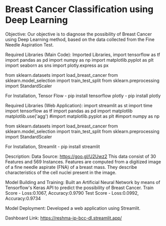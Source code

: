 # Breast Cancer Classification using Deep Learning
Objective: 
Our objective is to diagnose the possibility of Breast Cancer using Deep Learning method, based on the data collected from the Fine Needle Aspiration Test.

Required Libraries (Main Code):
Imported Libraries,
import tensorflow as tf
import pandas as pd
import numpy as np
import matplotlib.pyplot as plt
import seaborn as sns
import plotly.express as px

from sklearn.datasets import load_breast_cancer
from sklearn.model_selection import train_test_split
from sklearn.preprocessing import StandardScaler

For Installation,
Tensor Flow - pip install tensorflow
plotly - pip install plotly

Required Libraries (Web Application):
import streamlit as st
import time
import tensorflow as tf
import pandas as pd
import matplotlib
matplotlib.use('agg')
#import matplotlib.pyplot as plt
#import numpy as np

from sklearn.datasets import load_breast_cancer
from sklearn.model_selection import train_test_split
from sklearn.preprocessing import StandardScaler

For Installation,
Streamlit - pip install streamlit

Description:
Data Source: https://goo.gl/U2Uwz2
This data consist of 30 Features and 569 Instances. Features are computed from a digitized image of a fine needle aspirate (FNA) of a breast mass. They describe characteristics of the cell nuclei present in the image. 

Model Building and Training:
Built an Artificial Neural Network by means of Tensorflow's Keras API to predict the possibility of Breast Cancer.
Train Score - Loss:0.1067, Accuracy:0.9790
Test Score - Loss:0.0992, Accuracy:0.9734

Model Deployment:
Developed a web application using Streamlit.

Dashboard Link:
https://reshma-jp-bcc-dl.streamlit.app/






